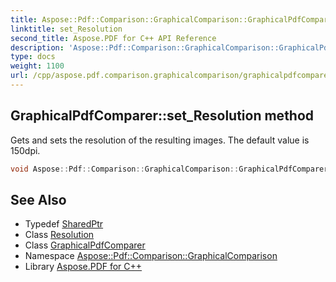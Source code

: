 ```yaml
---
title: Aspose::Pdf::Comparison::GraphicalComparison::GraphicalPdfComparer::set_Resolution method
linktitle: set_Resolution
second_title: Aspose.PDF for C++ API Reference
description: 'Aspose::Pdf::Comparison::GraphicalComparison::GraphicalPdfComparer::set_Resolution method. Gets and sets the resolution of the resulting images. The default value is 150dpi in C++.'
type: docs
weight: 1100
url: /cpp/aspose.pdf.comparison.graphicalcomparison/graphicalpdfcomparer/set_resolution/
---
```

## GraphicalPdfComparer::set_Resolution method


Gets and sets the resolution of the resulting images. The default value is 150dpi.

```cpp
void Aspose::Pdf::Comparison::GraphicalComparison::GraphicalPdfComparer::set_Resolution(System::SharedPtr<Aspose::Pdf::Devices::Resolution> value)
```

## See Also

* Typedef [SharedPtr](../../../system/sharedptr/)
* Class [Resolution](../../../aspose.pdf.devices/resolution/)
* Class [GraphicalPdfComparer](../)
* Namespace [Aspose::Pdf::Comparison::GraphicalComparison](../../)
* Library [Aspose.PDF for C++](../../../)

